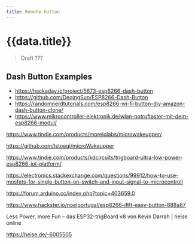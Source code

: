 ```yaml
---
title: Remote button
---
```


# {{data.title}}

> Draft ???


## Dash Button Examples

- <https://hackaday.io/project/5673-esp8266-dash-button>
- <https://github.com/DeqingSun/ESP8266-Dash-Button>
- <https://randomnerdtutorials.com/esp8266-wi-fi-button-diy-amazon-dash-button-clone/>
- <https://www.mikrocontroller-elektronik.de/wlan-notruftaster-mit-dem-esp8266-modul/>





https://www.tindie.com/products/moreiolabs/microwakeupper/

https://github.com/tstoegi/microWakeupper

https://www.tindie.com/products/kdcircuits/trigboard-ultra-low-power-esp8266-iot-platform/

https://electronics.stackexchange.com/questions/99912/how-to-use-mosfets-for-single-button-on-switch-and-input-signal-to-microcontroll

https://forum.arduino.cc/index.php?topic=403659.0

https://www.hackster.io/noelportugal/esp8266-ifttt-easy-button-888a87

Less Power, more Fun – das ESP32-trigBoard v8 von Kevin Darrah | heise online

https://heise.de/-6005505